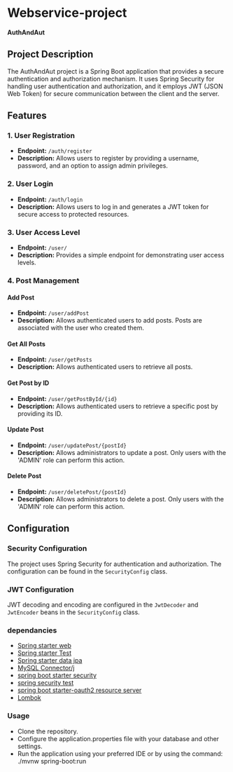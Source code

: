 # Webservice-project

**AuthAndAut**

## Project Description

The AuthAndAut project is a Spring Boot application that provides a secure authentication and authorization mechanism. It uses Spring Security for handling user authentication and authorization, and it employs JWT (JSON Web Token) for secure communication between the client and the server.

## Features

### 1. User Registration

- **Endpoint:** `/auth/register`
- **Description:** Allows users to register by providing a username, password, and an option to assign admin privileges.

### 2. User Login

- **Endpoint:** `/auth/login`
- **Description:** Allows users to log in and generates a JWT token for secure access to protected resources.

### 3. User Access Level

- **Endpoint:** `/user/`
- **Description:** Provides a simple endpoint for demonstrating user access levels.

### 4. Post Management

#### Add Post

- **Endpoint:** `/user/addPost`
- **Description:** Allows authenticated users to add posts. Posts are associated with the user who created them.

#### Get All Posts

- **Endpoint:** `/user/getPosts`
- **Description:** Allows authenticated users to retrieve all posts.

#### Get Post by ID

- **Endpoint:** `/user/getPostById/{id}`
- **Description:** Allows authenticated users to retrieve a specific post by providing its ID.

#### Update Post

- **Endpoint:** `/user/updatePost/{postId}`
- **Description:** Allows administrators to update a post. Only users with the 'ADMIN' role can perform this action.

#### Delete Post

- **Endpoint:** `/user/deletePost/{postId}`
- **Description:** Allows administrators to delete a post. Only users with the 'ADMIN' role can perform this action.

## Configuration

### Security Configuration

The project uses Spring Security for authentication and authorization. The configuration can be found in the `SecurityConfig` class.

### JWT Configuration

JWT decoding and encoding are configured in the `JwtDecoder` and `JwtEncoder` beans in the `SecurityConfig` class.

### dependancies
+ [Spring starter web](https://mvnrepository.com/artifact/org.springframework.boot/spring-boot-starter-web)
+ [Spring starter Test](https://mvnrepository.com/artifact/org.springframework.boot/spring-boot-starter-test)
+ [Spring starter data jpa](https://mvnrepository.com/artifact/org.springframework.boot/spring-boot-starter-data-jpa)
+ [MySQL Connector/j](https://mvnrepository.com/artifact/com.mysql/mysql-connector-j)
+ [spring boot starter security](https://mvnrepository.com/artifact/org.springframework.boot/spring-boot-starter-security)
+ [spring security test](https://mvnrepository.com/artifact/org.springframework.security/spring-security-test)
+ [spring boot starter-oauth2 resource server](https://mvnrepository.com/artifact/org.springframework.boot/spring-boot-starter-oauth2-resource-server)
+ [Lombok](https://mvnrepository.com/artifact/org.projectlombok/lombok)

### Usage
+ Clone the repository.
+  Configure the application.properties file with your database and other settings.
+  Run the application using your preferred IDE or by using the command: ./mvnw spring-boot:run


